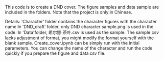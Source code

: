 This code is to create a DND cover.
The figure samples and data sample are included in the folders.
Note that the project is only in Chinese.

Details:
'Character' folder contains the character figures with the character name
In 'DND_draft' folder, only DND character sample.png is used in the code.
In 'Data'folder, 希尔娜·茶叶.csv is used as the sample. The sample.csv lacks adjustment of format, you might modify the format yourself with the blank sample.
Create_cover.ipynb can be simply run with the initial parameters. You can change the name of the character and run the code quickly if you prepare the figure and data csv file.
